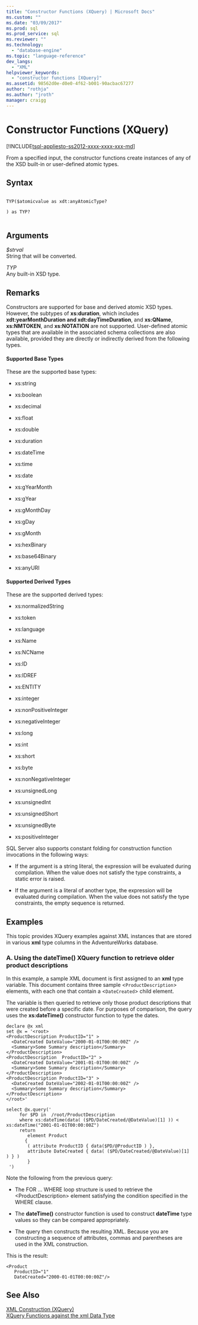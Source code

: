 ```yaml
---
title: "Constructor Functions (XQuery) | Microsoft Docs"
ms.custom: ""
ms.date: "03/09/2017"
ms.prod: sql
ms.prod_service: sql
ms.reviewer: ""
ms.technology: 
  - "database-engine"
ms.topic: "language-reference"
dev_langs: 
  - "XML"
helpviewer_keywords: 
  - "constructor functions [XQuery]"
ms.assetid: 98562d0e-d0e0-4f62-b001-90acbac67277
author: "rothja"
ms.author: "jroth"
manager: craigg
---
```

# Constructor Functions (XQuery)
[!INCLUDE[tsql-appliesto-ss2012-xxxx-xxxx-xxx-md](../includes/tsql-appliesto-ss2012-xxxx-xxxx-xxx-md.md)]

  From a specified input, the constructor functions create instances of any of the XSD built-in or user-defined atomic types.  
  
## Syntax  
  
```  
  
TYP($atomicvalue as xdt:anyAtomicType?  
  
) as TYP?  
  
```  
  
## Arguments  
 *$strval*  
 String that will be converted.  
  
 *TYP*  
 Any built-in XSD type.  
  
## Remarks  
 Constructors are supported for base and derived atomic XSD types. However, the subtypes of **xs:duration**, which includes **xdt:yearMonthDuration and xdt:dayTimeDuration**, and **xs:QName**, **xs:NMTOKEN**, and **xs:NOTATION** are not supported. User-defined atomic types that are available in the associated schema collections are also available, provided they are directly or indirectly derived from the following types.  
  
#### Supported Base Types  
 These are the supported base types:  
  
-   xs:string  
  
-   xs:boolean  
  
-   xs:decimal  
  
-   xs:float  
  
-   xs:double  
  
-   xs:duration  
  
-   xs:dateTime  
  
-   xs:time  
  
-   xs:date  
  
-   xs:gYearMonth  
  
-   xs:gYear  
  
-   xs:gMonthDay  
  
-   xs:gDay  
  
-   xs:gMonth  
  
-   xs:hexBinary  
  
-   xs:base64Binary  
  
-   xs:anyURI  
  
#### Supported Derived Types  
 These are the supported derived types:  
  
-   xs:normalizedString  
  
-   xs:token  
  
-   xs:language  
  
-   xs:Name  
  
-   xs:NCName  
  
-   xs:ID  
  
-   xs:IDREF  
  
-   xs:ENTITY  
  
-   xs:integer  
  
-   xs:nonPositiveInteger  
  
-   xs:negativeInteger  
  
-   xs:long  
  
-   xs:int  
  
-   xs:short  
  
-   xs:byte  
  
-   xs:nonNegativeInteger  
  
-   xs:unsignedLong  
  
-   xs:unsignedInt  
  
-   xs:unsignedShort  
  
-   xs:unsignedByte  
  
-   xs:positiveInteger  
  
 SQL Server also supports constant folding for construction function invocations in the following ways:  
  
-   If the argument is a string literal, the expression will be evaluated during compilation. When the value does not satisfy the type constraints, a static error is raised.  
  
-   If the argument is a literal of another type, the expression will be evaluated during compilation. When the value does not satisfy the type constraints, the empty sequence is returned.  
  
## Examples  
 This topic provides XQuery examples against XML instances that are stored in various **xml** type columns in the AdventureWorks database.  
  
### A. Using the dateTime() XQuery function to retrieve older product descriptions  
 In this example, a sample XML document is first assigned to an **xml** type variable. This document contains three sample <`ProductDescription`> elements, with each one that contain a <`DateCreated`> child element.  
  
 The variable is then queried to retrieve only those product descriptions that were created before a specific date. For purposes of comparison, the query uses the **xs:dateTime()** constructor function to type the dates.  
  
```  
declare @x xml  
set @x = '<root>  
<ProductDescription ProductID="1" >  
  <DateCreated DateValue="2000-01-01T00:00:00Z" />  
  <Summary>Some Summary description</Summary>  
</ProductDescription>  
<ProductDescription  ProductID="2" >  
  <DateCreated DateValue="2001-01-01T00:00:00Z" />  
  <Summary>Some Summary description</Summary>  
</ProductDescription>  
<ProductDescription ProductID="3" >  
  <DateCreated DateValue="2002-01-01T00:00:00Z" />  
  <Summary>Some Summary description</Summary>  
</ProductDescription>  
</root>'  
  
select @x.query('  
     for $PD in  /root/ProductDescription  
     where xs:dateTime(data( ($PD/DateCreated/@DateValue)[1] )) < xs:dateTime("2001-01-01T00:00:00Z")  
     return  
        element Product  
       {   
        ( attribute ProductID { data($PD/@ProductID ) },  
        attribute DateCreated { data( ($PD/DateCreated/@DateValue)[1] ) } )  
        }  
 ')  
```  
  
 Note the following from the previous query:  
  
-   The FOR ... WHERE loop structure is used to retrieve the \<ProductDescription> element satisfying the condition specified in the WHERE clause.  
  
-   The **dateTime()** constructor function is used to construct **dateTime** type values so they can be compared appropriately.  
  
-   The query then constructs the resulting XML. Because you are constructing a sequence of attributes, commas and parentheses are used in the XML construction.  
  
 This is the result:  
  
```  
<Product   
   ProductID="1"   
   DateCreated="2000-01-01T00:00:00Z"/>  
```  
  
## See Also  
 [XML Construction &#40;XQuery&#41;](../xquery/xml-construction-xquery.md)   
 [XQuery Functions against the xml Data Type](../xquery/xquery-functions-against-the-xml-data-type.md)  
  
  
